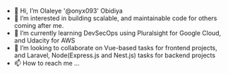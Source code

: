 - 👋 Hi, I’m Olaleye '@onyx093' Obidiya
- 👀 I’m interested in building scalable, and maintainable code for others coming after me.
- 🌱 I’m currently learning DevSecOps using Pluralsight for Google Cloud, and Udacity for AWS
- 💞️ I’m looking to collaborate on Vue-based tasks for frontend projects, and Laravel, Node(Express.js and Nest.js) tasks for backend projects
- 📫 How to reach me ...

<!---
onyx093/onyx093 is a ✨ special ✨ repository because its `README.md` (this file) appears on your GitHub profile.
You can click the Preview link to take a look at your changes.
--->
